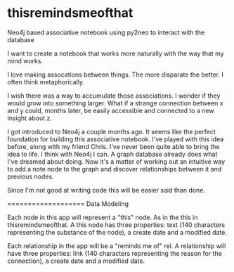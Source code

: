 thisremindsmeofthat
===================

Neo4j based associative notebook using py2neo to interact with the database

I want to create a notebook that works more naturally with the way that my mind works. 

I love making assocations between things.  The more disparate the better.  I often think metaphorically. 

I wish there was a way to accumulate those associations.  I wonder if they would grow into something larger.  What if a strange connection between x and y could, months later, be easily accessible and connected to a new insight about z. 

I got introduced to Neo4j a couple months ago.  It seems like the perfect foundation for building this associative notebook.  I've played with this idea before, along with my friend Chris. I've never been quite able to bring the idea to life. I think with Neo4j I can.  A graph database already does what I've dreamed about doing. Now it's a matter of working out an intuitive way to add a note node to the graph and discover relationships between it and previous nodes. 

Since I'm not good at writing code this will be easier said than done.

===================
Data Modeling

Each node in this app will represent a "this" node.  As in the this in thisremindsmeofthat. A this node has three properties: text (140 characters representing the substance of the node), a create date and a modified date.

Each relationship in the app will be a "reminds me of" rel. A relationship will have three properties: link (140 characters representing the reason for the connection), a create date and a modified date.

